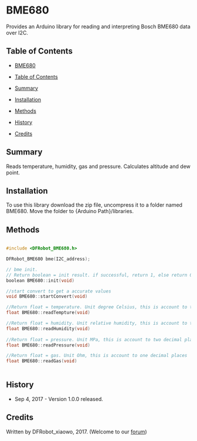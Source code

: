 # BME680
Provides an Arduino library for reading and interpreting Bosch BME680 data over I2C.

## Table of Contents

* [BME680](#bme680)
* [Table of Contents](#table_of_contents)
* [Summary](#summary)
* [Installation](#installation)
* [Methods](#methods)

* [History](#history)
* [Credits](#credits)
<snippet>
<content>

## Summary

Reads temperature, humidity, gas and pressure. Calculates altitude and dew point.

## Installation

To use this library download the zip file, uncompress it to a folder named BME680. Move the folder to {Arduino Path}/libraries.

## Methods

```C++

#include <DFRobot_BME680.h>

DFRobot_BME680 bme(I2C_address);

// bme init.
// Return boolean = init result. if successful, return 1, else return 0
boolean BME680::init(void)

//start convert to get a accurate values
void BME680::startConvert(void)

//Return float = temperature. Unit degree Celsius, this is account to two decimal places
float BME680::readTempture(void)	

//Return float = humidity. Unit relative humidity, this is account to two decimal places
float BME680::readHumidity(void)
	
//Return float = pressure. Unit MPa, this is account to two decimal places
float BME680::readPressure(void)

//Return float = gas. Unit Ohm, this is account to one decimal places
float BME680::readGas(void)	
	
```
	
## History

- Sep 4, 2017 - Version 1.0.0 released.

## Credits

Written by DFRobot_xiaowo, 2017. (Welcome to our [forum](http://www.dfrobot.com.cn/community/portal.php))

